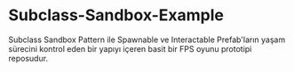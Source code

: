 # Subclass-Sandbox-Example
Subclass Sandbox Pattern ile Spawnable ve Interactable Prefab'ların yaşam sürecini kontrol eden bir yapıyı içeren basit bir FPS oyunu prototipi reposudur.

